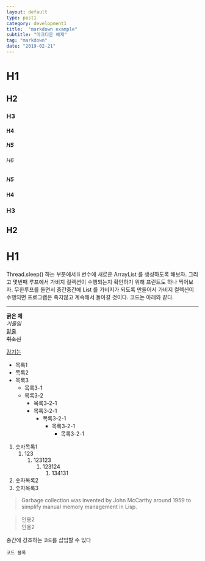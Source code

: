 ```yaml
---
layout: default
type: post1
category: development1
title:  "markdown example"
subtitle: "마크다운 예제"
tag: "markdown"
date: "2019-02-21"
---
```


# H1
## H2
### H3
#### H4
##### H5
###### H6
##### H5
#### H4
### H3
## H2
# H1

Thread.sleep() 하는 부분에서 li 변수에 새로운 ArrayList 를 생성하도록 해보자. 그리고 몇번째 루프에서 가비지 컬렉션이 수행되는지 확인하기 위해 프린트도 하나 찍어보자. 무한루프를 돌면서 중간중간에 List 를 가비지가 되도록 만들어서 가비지 컬렉션이 수행되면 프로그램은 죽지않고 계속해서 돌아갈 것이다. 코드는 아래와 같다.

---
**굵은 체**  
*기울임*  
<U>밑줄</U>  
~~취소선~~  

[감기는](www.naver.com)


* 목록1
* 목록2
* 목록3
	* 목록3-1
	* 목록3-2
		* 목록3-2-1
		* 목록3-2-1
		    * 목록3-2-1
		        * 목록3-2-1
		            * 목록3-2-1

1. 숫자목록1
	1. 123
		1. 123123
			1. 123124
				1. 134131
2. 숫자목록2
3. 숫자목록3

> Garbage collection was invented by John McCarthy around 1959 to simplify manual memory management in Lisp.

> 인용2  
> 인용2


중간에 강조하는 `코드`를 삽입할 수 있다

```
코드 블록
```
